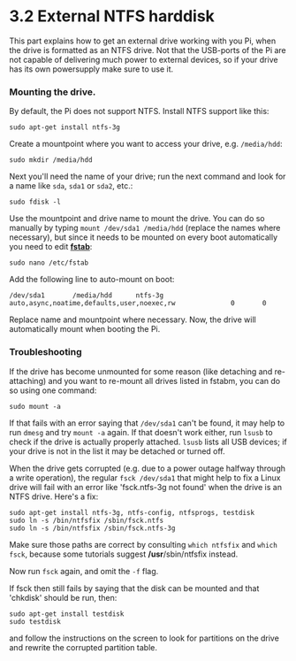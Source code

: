 3.2 External NTFS harddisk
===

This part explains how to get an external drive working with you Pi, when the drive is formatted as an NTFS drive. Not that the USB-ports of the Pi are not capable of delivering much power to external devices, so if your drive has its own powersupply make sure to use it.


### Mounting the drive.

By default, the Pi does not support NTFS. Install NTFS support like this:

	sudo apt-get install ntfs-3g

Create a mountpoint where you want to access your drive, e.g. `/media/hdd`:

	sudo mkdir /media/hdd

Next you'll need the name of your drive; run the next command and look for a name like `sda`, `sda1` or `sda2`, etc.:

	sudo fdisk -l

Use the mountpoint and drive name to mount the drive. You can do so manually by typing `mount /dev/sda1 /media/hdd` (replace the names where necessary), but since it needs to be mounted on every boot automatically you need to edit [**fstab**][fstab]:

	sudo nano /etc/fstab

Add the following line to auto-mount on boot:

	/dev/sda1       /media/hdd      ntfs-3g auto,async,noatime,defaults,user,noexec,rw              0       0

Replace name and mountpoint where necessary. Now, the drive will automatically mount when booting the Pi.


### Troubleshooting

If the drive has become unmounted for some reason (like detaching and re-attaching) and you want to re-mount all drives listed in fstabm, you can do so using one command:

	sudo mount -a

If that fails with an error saying that `/dev/sda1` can't be found, it may help to run `dmesg` and try `mount -a` again. If that doesn't work either, run `lsusb` to check if the drive is actually properly attached. `lsusb` lists all USB devices; if your drive is not in the list it may be detached or turned off.

When the drive gets corrupted (e.g. due to a power outage halfway through a write operation), the regular `fsck /dev/sda1` that might help to fix a Linux drive will fail with an error like 'fsck.ntfs-3g not found' when the drive is an NTFS drive. Here's a fix:

	sudo apt-get install ntfs-3g, ntfs-config, ntfsprogs, testdisk
	sudo ln -s /bin/ntfsfix /sbin/fsck.ntfs
	sudo ln -s /bin/ntfsfix /sbin/fsck.ntfs-3g

Make sure those paths are correct by consulting `which ntfsfix` and `which fsck`, because some tutorials suggest **/usr**/sbin/ntfsfix instead.

Now run `fsck` again, and omit the `-f` flag.

If fsck then still fails by saying that the disk can be mounted and that 'chkdisk' should be run, then:

	sudo apt-get install testdisk
	sudo testdisk
	
and follow the instructions on the screen to look for partitions on the drive and rewrite the corrupted partition table.

[fstab]: http://en.wikipedia.org/wiki/Fstab
